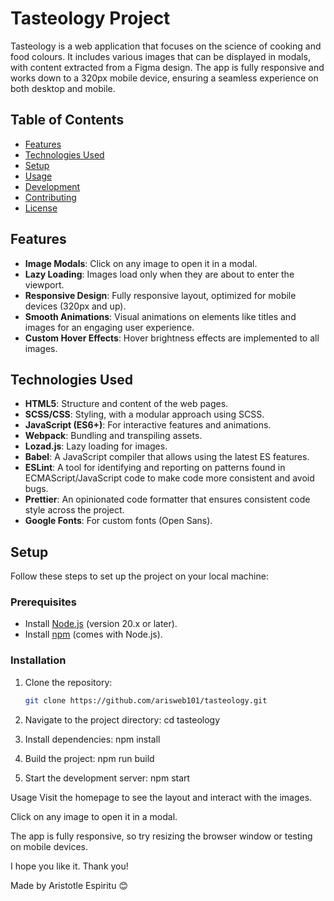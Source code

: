 # Tasteology Project

Tasteology is a web application that focuses on the science of cooking and food colours. It includes various images that can be displayed in modals, with content extracted from a Figma design. The app is fully responsive and works down to a 320px mobile device, ensuring a seamless experience on both desktop and mobile.

## Table of Contents

- [Features](#features)
- [Technologies Used](#technologies-used)
- [Setup](#setup)
- [Usage](#usage)
- [Development](#development)
- [Contributing](#contributing)
- [License](#license)

## Features

- **Image Modals**: Click on any image to open it in a modal.
- **Lazy Loading**: Images load only when they are about to enter the viewport.
- **Responsive Design**: Fully responsive layout, optimized for mobile devices (320px and up).
- **Smooth Animations**: Visual animations on elements like titles and images for an engaging user experience.
- **Custom Hover Effects**: Hover brightness effects are implemented to all images.

## Technologies Used

- **HTML5**: Structure and content of the web pages.
- **SCSS/CSS**: Styling, with a modular approach using SCSS.
- **JavaScript (ES6+)**: For interactive features and animations.
- **Webpack**: Bundling and transpiling assets.
- **Lozad.js**: Lazy loading for images.
- **Babel**: A JavaScript compiler that allows using the latest ES features.
- **ESLint**: A tool for identifying and reporting on patterns found in ECMAScript/JavaScript code to make code more consistent and avoid bugs.
- **Prettier**: An opinionated code formatter that ensures consistent code style across the project.
- **Google Fonts**: For custom fonts (Open Sans).

## Setup

Follow these steps to set up the project on your local machine:

### Prerequisites

- Install [Node.js](https://nodejs.org/) (version 20.x or later).
- Install [npm](https://www.npmjs.com/) (comes with Node.js).

### Installation

1. Clone the repository:

    ```bash
    git clone https://github.com/arisweb101/tasteology.git

    ```

2. Navigate to the project directory:
   cd tasteology

3. Install dependencies:
   npm install

4. Build the project:
   npm run build

5. Start the development server:
   npm start

Usage
Visit the homepage to see the layout and interact with the images.

Click on any image to open it in a modal.

The app is fully responsive, so try resizing the browser window or testing on mobile devices.

I hope you like it. Thank you!

Made by Aristotle Espiritu 😊
